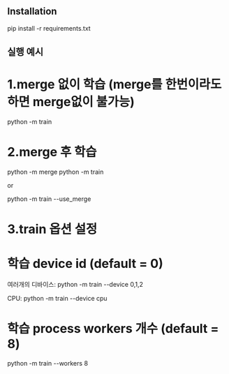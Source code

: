## Installation
pip install -r requirements.txt


## 실행 예시
# 1.merge 없이 학습 (merge를 한번이라도 하면 merge없이 불가능)
python -m train  


# 2.merge 후 학습
python -m merge
python -m train

or

python -m train --use_merge

# 3.train 옵션 설정
# 학습 device id (default = 0)

여러개의 디바이스:
python -m train --device 0,1,2

CPU:
python -m train --device cpu

# 학습 process workers 개수 (default = 8)
python -m train --workers 8
